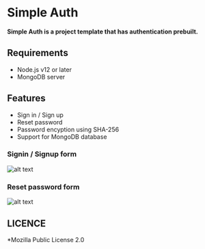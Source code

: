 # Simple Auth

**Simple Auth is a project template that has authentication prebuilt.**

## Requirements

* Node.js v12 or later
* MongoDB server

## Features

* Sign in / Sign up
* Reset password
* Password encyption using SHA-256
* Support for MongoDB database

### Signin / Signup form

![alt text](https://raw.githubusercontent.com/aljaz90/Simple-Auth-Template/master/login.png)

### Reset password form

![alt text](https://raw.githubusercontent.com/aljaz90/Simple-Auth-Template/master/reset_password.png)

## LICENCE

*Mozilla Public License 2.0
